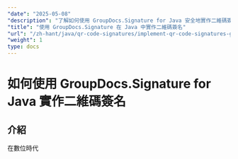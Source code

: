```yaml
---
"date": "2025-05-08"
"description": "了解如何使用 GroupDocs.Signature for Java 安全地實作二維碼簽章。本指南涵蓋設定、自訂和實際應用。"
"title": "使用 GroupDocs.Signature 在 Java 中實作二維碼簽名"
"url": "/zh-hant/java/qr-code-signatures/implement-qr-code-signatures-groupdocs-signature-java/"
"weight": 1
type: docs
---
```

# 如何使用 GroupDocs.Signature for Java 實作二維碼簽名

## 介紹

在數位時代